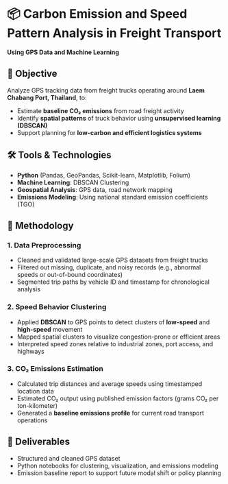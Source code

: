 # 📦 Carbon Emission and Speed Pattern Analysis in Freight Transport  
**Using GPS Data and Machine Learning**

## 🧠 Objective
Analyze GPS tracking data from freight trucks operating around **Laem Chabang Port, Thailand**, to:

- Estimate **baseline CO₂ emissions** from road freight activity  
- Identify **spatial patterns** of truck behavior using **unsupervised learning (DBSCAN)**  
- Support planning for **low-carbon and efficient logistics systems**

## 🛠️ Tools & Technologies
- **Python** (Pandas, GeoPandas, Scikit-learn, Matplotlib, Folium)  
- **Machine Learning**: DBSCAN Clustering  
- **Geospatial Analysis**: GPS data, road network mapping  
- **Emissions Modeling**: Using national standard emission coefficients (TGO)

## 🔧 Methodology

### 1. Data Preprocessing
- Cleaned and validated large-scale GPS datasets from freight trucks  
- Filtered out missing, duplicate, and noisy records (e.g., abnormal speeds or out-of-bound coordinates)  
- Segmented trip paths by vehicle ID and timestamp for chronological analysis

### 2. Speed Behavior Clustering
- Applied **DBSCAN** to GPS points to detect clusters of **low-speed** and **high-speed** movement  
- Mapped spatial clusters to visualize congestion-prone or efficient areas  
- Interpreted speed zones relative to industrial zones, port access, and highways

### 3. CO₂ Emissions Estimation
- Calculated trip distances and average speeds using timestamped location data  
- Estimated CO₂ output using published emission factors (grams CO₂ per ton-kilometer)  
- Generated a **baseline emissions profile** for current road transport operations

## 📂 Deliverables
- Structured and cleaned GPS dataset  
- Python notebooks for clustering, visualization, and emissions modeling  
- Emission baseline report to support future modal shift or policy planning  
